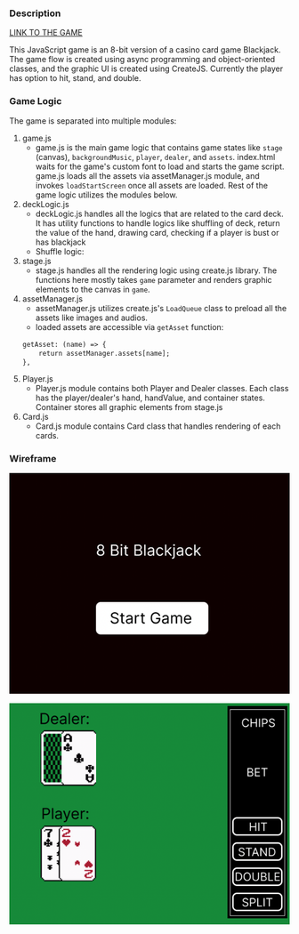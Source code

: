 ### Description

[LINK TO THE GAME](https://chuckchoiboi.github.io/8-bit-blackjack/)

This JavaScript game is an 8-bit version of a casino card game Blackjack. The game flow is created using async programming and object-oriented classes, and the graphic UI is created using CreateJS. Currently the player has option to hit, stand, and double.

### Game Logic

The game is separated into multiple modules:

1. game.js
    - game.js is the main game logic that contains game states like `stage` (canvas), `backgroundMusic`, `player`, `dealer`, and `assets`. index.html waits for the game's custom font to load and starts the game script. game.js loads all the assets via assetManager.js module, and invokes `loadStartScreen` once all assets are loaded. Rest of the game logic utilizes the modules below.
2. deckLogic.js
    - deckLogic.js handles all the logics that are related to the card deck. It has utility functions to handle logics like shuffling of deck, return the value of the hand, drawing card, checking if a player is bust or has blackjack
    - Shuffle logic:
3. stage.js
    - stage.js handles all the rendering logic using create.js library. The functions here mostly takes `game` parameter and renders graphic elements to the canvas in `game`.
4. assetManager.js
    - assetManager.js utilizes create.js's `LoadQueue` class to preload all the assets like images and audios.
    - loaded assets are accessible via `getAsset` function:
    ```
    getAsset: (name) => {
    	return assetManager.assets[name];
    },
    ```
5. Player.js
    - Player.js module contains both Player and Dealer classes. Each class has the player/dealer's hand, handValue, and container states. Container stores all graphic elements from stage.js
6. Card.js
    - Card.js module contains Card class that handles rendering of each cards.

### Wireframe

![start-screen](./assets/img/wireframe/start-screen.png)

![game-screen](./assets/img/wireframe/game-screen.png)

